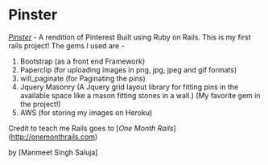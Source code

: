 # Pinster

[*Pinster*](http://pinster.herokuapp.com/) - A rendition of Pinterest
Built using Ruby on Rails. This is my first rails project! The gems I used are - 
1. Bootstrap (as a front end Framework)
2. Paperclip (for uploading images in png, jpg, jpeg and gif formats)
3. will_paginate (for Paginating the pins)
4. Jquery Masonry (A Jquery grid layout library for fitting pins in the available space like a mason fitting stones in a wall.) (My favorite gem in the project!)
5. AWS (for storing my images on Heroku)



Credit to teach me Rails goes to [*One Month Rails*] (http://onemonthrails.com)

by [Manmeet Singh Saluja]
